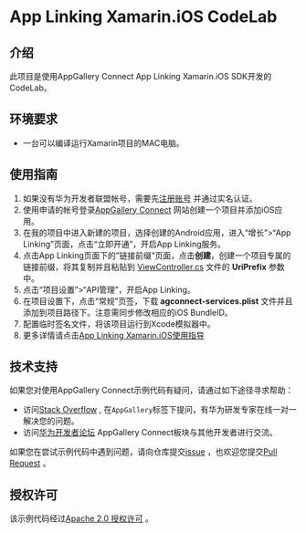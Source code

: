 # App Linking Xamarin.iOS CodeLab

## 介绍

此项目是使用AppGallery Connect App Linking Xamarin.iOS SDK开发的CodeLab。

## 环境要求
- 一台可以编译运行Xamarin项目的MAC电脑。

## 使用指南

1. 如果没有华为开发者联盟帐号，需要先[注册账号](https://developer.huawei.com/consumer/cn/doc/start/registration-and-verification-0000001053628148) 并通过实名认证。
2. 使用申请的帐号登录[AppGallery Connect](https://developer.huawei.com/consumer/cn/doc/development/AppGallery-connect-Guides/agc-get-started) 网站创建一个项目并添加iOS应用。
3. 在我的项目中进入新建的项目，选择创建的Android应用，进入“增长”>“App Linking”页面，点击“立即开通”，开启App Linking服务。
4. 点击App Linking页面下的”链接前缀“页面，点击**创建**，创建一个项目专属的链接前缀，将其复制并且粘贴到 [ViewController.cs](./AppLinkingCodelab/ViewController.cs) 文件的 **UriPrefix** 参数中。
5. 点击“项目设置”>“API管理”，开启App Linking。
6. 在项目设置下，点击“常规”页签，下载 **agconnect-services.plist** 文件并且添加到项目路径下。注意需同步修改相应的iOS BundleID。
7. 配置临时签名文件，将该项目运行到Xcode模拟器中。
8. 更多详情请点击[App Linking Xamarin.iOS使用指导](https://developer.huawei.com/consumer/cn/doc/development/AppGallery-connect-Guides/agc-applinking-xamarin-ios-usage-0000001083247709)

## 技术支持

如果您对使用AppGallery Connect示例代码有疑问，请通过如下途径寻求帮助：
- 访问[Stack Overflow](https://stackoverflow.com/) , 在`AppGallery`标签下提问，有华为研发专家在线一对一解决您的问题。
- 访问[华为开发者论坛](https://forums.developer.huawei.com/forumPortal/en/home) AppGallery Connect板块与其他开发者进行交流。

如果您在尝试示例代码中遇到问题，请向仓库提交[issue](https://github.com/AppGalleryConnect/agc-demos/issues) ，也欢迎您提交[Pull Request](https://github.com/AppGalleryConnect/agc-demos/pulls) 。

## 授权许可
该示例代码经过[Apache 2.0 授权许可](http://www.apache.org/licenses/LICENSE-2.0) 。
